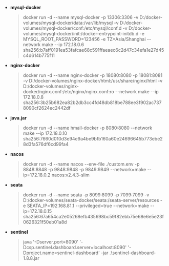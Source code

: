 -   **mysql-docker**

    >   docker run -d --name mysql-docker -p 13306:3306 -v D:/docker-volumes/mysql-docker/data:/var/lib/mysql -v D:/docker-volumes/mysql-docker/conf:/etc/mysql/conf.d -v D:/docker-volumes/mysql-docker/init:/docker-entrypoint-initdb.d -e MYSQL_ROOT_PASSWORD=123456 -e TZ=Asia/Shanghai --network make --ip 172.18.0.6 sha256:b7aff0191ea53fafcae68c591ffaeaec6c2d47c34efa1e27d45c4d614b775f11

-   **nginx-docker**

    >   docker run -d --name nginx-docker -p 18080:8080 -p 18081:8081 -v D:/docker-volumes/nginx-docker/html:/usr/share/nginx/html -v D:/docker-volumes/nginx-docker/nginx.conf:/etc/nginx/nginx.conf:ro --network make --ip 172.18.0.8 sha256:3b25b682ea82b2db3cc4fd48db818be788ee3f902ac7378090cf2624ec2442df

-   **java.jar**

    >   docker run -d --name hmall-docker -p 8080:8080 --network make --ip 172.18.0.10 sha256:7660d010d3e94e9a4be9bfb160a60e24696645b773ebe28d3fa576df6cd99fa4

-   **nacos**

    >   docker run -d --name nacos --env-file ./custom.env -p 8848:8848 -p 9848:9848 -p 9849:9849 --network=make --ip=172.18.0.2 nacos:v2.4.3-slim

-   **seata**

    >   docker run -d --name seata -p 8099:8099 -p 7099:7099 -v D:/docker-volumes/seata-docker/seata:/seata-server/resources -e SEATA_IP=192.168.81.1 --privileged=true --network=make --ip=172.18.0.15 sha256:67a654ca2e05268efb435698bc59f82ebb75e68e6e5e23f0626321f50eb01a8d

-   **sentinel**

    >   java '-Dserver.port=8090' '-Dcsp.sentinel.dashboard.server=localhost:8090' '-Dproject.name=sentinel-dashboard' -jar .\sentinel-dashboard-1.8.8.jar